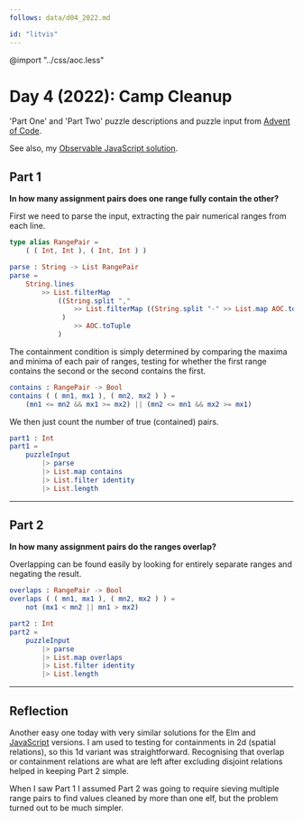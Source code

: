 ```yaml
---
follows: data/d04_2022.md

id: "litvis"
---
```


@import "../css/aoc.less"

# Day 4 (2022): Camp Cleanup

'Part One' and 'Part Two' puzzle descriptions and puzzle input from [Advent of Code](https://adventofcode.com/2022/day/4).

See also, my [Observable JavaScript solution](https://observablehq.com/@jwolondon/advent-of-code-2022-day-4).

## Part 1

**In how many assignment pairs does one range fully contain the other?**

First we need to parse the input, extracting the pair numerical ranges from each line.

```elm {l}
type alias RangePair =
    ( ( Int, Int ), ( Int, Int ) )
```

```elm {l}
parse : String -> List RangePair
parse =
    String.lines
        >> List.filterMap
            ((String.split ","
                >> List.filterMap ((String.split "-" >> List.map AOC.toInt) >> AOC.toTuple)
             )
                >> AOC.toTuple
            )
```

The containment condition is simply determined by comparing the maxima and minima of each pair of ranges, testing for whether the first range contains the second or the second contains the first.

```elm {l}
contains : RangePair -> Bool
contains ( ( mn1, mx1 ), ( mn2, mx2 ) ) =
    (mn1 <= mn2 && mx1 >= mx2) || (mn2 <= mn1 && mx2 >= mx1)
```

We then just count the number of true (contained) pairs.

```elm {l r}
part1 : Int
part1 =
    puzzleInput
        |> parse
        |> List.map contains
        |> List.filter identity
        |> List.length
```

---

## Part 2

**In how many assignment pairs do the ranges overlap?**

Overlapping can be found easily by looking for entirely separate ranges and negating the result.

```elm {l}
overlaps : RangePair -> Bool
overlaps ( ( mn1, mx1 ), ( mn2, mx2 ) ) =
    not (mx1 < mn2 || mn1 > mx2)
```

```elm {l r}
part2 : Int
part2 =
    puzzleInput
        |> parse
        |> List.map overlaps
        |> List.filter identity
        |> List.length
```

---

## Reflection

Another easy one today with very similar solutions for the Elm and [JavaScript](<(https://observablehq.com/@jwolondon/advent-of-code-2022-day-4)>) versions. I am used to testing for containments in 2d (spatial relations), so this 1d variant was straightforward. Recognising that overlap or containment relations are what are left after excluding disjoint relations helped in keeping Part 2 simple.

When I saw Part 1 I assumed Part 2 was going to require sieving multiple range pairs to find values cleaned by more than one elf, but the problem turned out to be much simpler.
